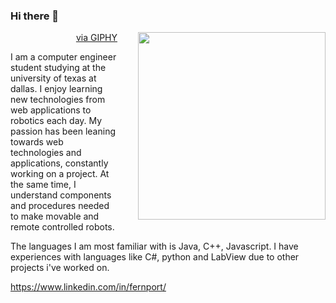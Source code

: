 ### Hi there 👋

<img src="https://media1.giphy.com/media/2xu5zpSV3oqKcCSZ49/giphy.gif?cid=790b7611610ebe80d1fa1d1f5d5a4e9abc2c8522d631b570&rid=giphy.gif&ct=g" height="300px" align="right" style="padding-left:30px"></img>
<p align="right"><a href="https://giphy.com/gifs/art-pixel-8bit-2xu5zpSV3oqKcCSZ49">via GIPHY</a></p>

I am a computer engineer student studying at the university of texas at dallas. I enjoy learning new technologies from web applications to robotics each day. My passion has been leaning towards web technologies and applications, constantly working on a project. At the same time, I understand components and procedures needed to make movable and remote controlled robots. 

The languages I am most familiar with is Java, C++, Javascript. I have experiences with languages like C#, python and LabView due to other projects i've worked on.

https://www.linkedin.com/in/fernport/


<!-- You can find more links here
https://linktr.ee/Fernando4242 -->
